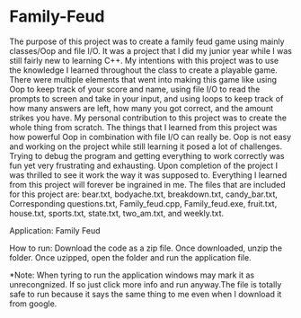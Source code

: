 # Family-Feud
The purpose of this project was to create a family feud game using mainly classes/Oop and file I/O. It was a project that I did my junior year while I was still fairly new to learning C++. My intentions with this project was to use the knowledge I learned throughout the class to create a playable game. There were multiple elements that went into making this game like using Oop to keep track of your score and name, using file I/O to read the prompts to screen and take in your input, and using loops to keep track of how many answers are left, how many you got correct, and the amount strikes you have. My personal contribution to this project was to create the whole thing from scratch. The things that I learned from this project was how powerful Oop in combination with file I/O can really be. Oop is not easy and working on the project while still learning it posed a lot of challenges. Trying to debug the program and getting everything to work correctly was fun yet very frustrating and exhausting. Upon completion of the project I was thrilled to see it work the way it was supposed to. Everything I learned from this project will forever be ingrained in me. The files that are included for this project are: bear.txt, bodyache.txt, breakdown.txt, candy_bar.txt, Corresponding questions.txt, Family_feud.cpp, Family_feud.exe, fruit.txt, house.txt, sports.txt, state.txt, two_am.txt, and weekly.txt.

Application: Family Feud

How to run: Download the code as a zip file. Once downloaded, unzip the folder. Once uzipped, open the folder and run the application file.

*Note: When tyring to run the application windows may mark it as unrecongnized. If so just click more info and run anyway.The file is totally safe to run because it says the same thing to me even when I download it from google.
